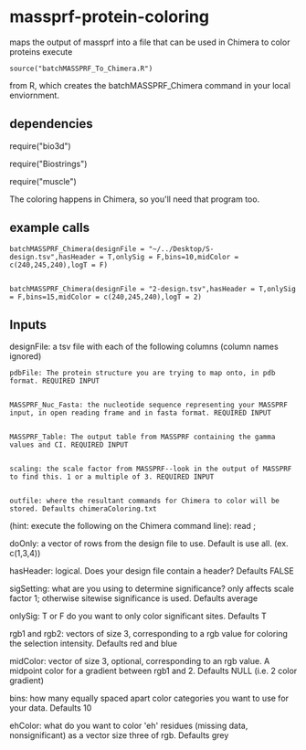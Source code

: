 # massprf-protein-coloring
maps the output of massprf into a file that can be used in Chimera to color proteins
execute 

    source("batchMASSPRF_To_Chimera.R") 

from R, which creates the batchMASSPRF_Chimera command in your local enviornment.

## dependencies
  require("bio3d")
  
  require("Biostrings")
  
  require("muscle")
  
The coloring happens in Chimera, so you'll need that program too.


## example calls
    batchMASSPRF_Chimera(designFile = "~/../Desktop/S-design.tsv",hasHeader = T,onlySig = F,bins=10,midColor = c(240,245,240),logT = F)


    batchMASSPRF_Chimera(designFile = "2-design.tsv",hasHeader = T,onlySig = F,bins=15,midColor = c(240,245,240),logT = 2)


## Inputs
designFile: a tsv file with each of the following columns (column names ignored)

    pdbFile: The protein structure you are trying to map onto, in pdb format. REQUIRED INPUT


    MASSPRF_Nuc_Fasta: the nucleotide sequence representing your MASSPRF input, in open reading frame and in fasta format. REQUIRED INPUT


    MASSPRF_Table: The output table from MASSPRF containing the gamma values and CI. REQUIRED INPUT
    

    scaling: the scale factor from MASSPRF--look in the output of MASSPRF to find this. 1 or a multiple of 3. REQUIRED INPUT


    outfile: where the resultant commands for Chimera to color will be stored. Defaults chimeraColoring.txt


(hint: execute the following on the Chimera command line): read <outfile>; 
    
    

doOnly: a vector of rows from the design file to use. Default is use all. (ex. c(1,3,4))
    

hasHeader: logical. Does your design file contain a header? Defaults FALSE
    

sigSetting: what are you using to determine significance? only affects scale factor 1; otherwise sitewise significance is used. Defaults average


onlySig: T or F do you want to only color significant sites. Defaults T


rgb1 and rgb2: vectors of size 3, corresponding to a rgb value for coloring the selection intensity. Defaults red and blue

    
midColor: vector of size 3, optional, corresponding to an rgb value. A midpoint color for a gradient between rgb1 and 2. Defaults NULL (i.e. 2 color gradient)


bins: how many equally spaced apart color categories you want to use for your data. Defaults 10


ehColor: what do you want to color 'eh' residues (missing data, nonsignificant) as a vector size three of rgb. Defaults grey
